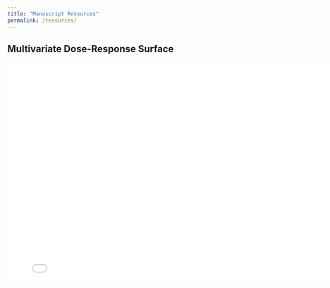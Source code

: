 ```yaml
---
title: "Manuscript Resources"
permalink: /resources/
---
```


## Multivariate Dose-Response Surface

<iframe src="/assets/images/resources_images/mod_ns_spline_dose_response.html" width="800" height="500" scrolling="yes" seamless="seamless" frameBorder="0"></iframe>
